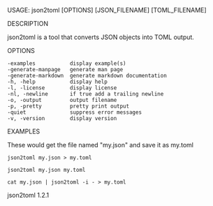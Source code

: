 
USAGE: json2toml [OPTIONS] [JSON_FILENAME] [TOML_FILENAME]

DESCRIPTION

json2toml is a tool that converts JSON objects into TOML output.

OPTIONS

    -examples           display example(s)
    -generate-manpage   generate man page
    -generate-markdown  generate markdown documentation
    -h, -help           display help
    -l, -license        display license
    -nl, -newline       if true add a trailing newline
    -o, -output         output filename
    -p, -pretty         pretty print output
    -quiet              suppress error messages
    -v, -version        display version


EXAMPLES

These would get the file named "my.json" and save it as my.toml

    json2toml my.json > my.toml

	json2toml my.json my.toml

	cat my.json | json2toml -i - > my.toml

json2toml 1.2.1
